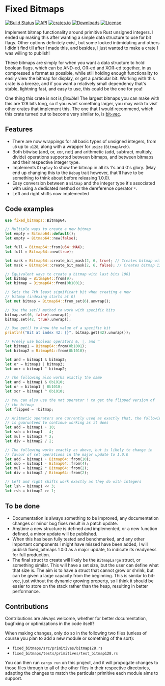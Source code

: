 # Fixed Bitmaps

[![Build Status](https://app.travis-ci.com/AQUIN0S/FixedBitmaps.svg?branch=main)](https://github.com/AQUIN0S/FixedBitmaps)
[![API](https://docs.rs/fixed_bitmaps/badge.svg)](https://docs.rs/fixed_bitmaps)
[![crates.io](https://img.shields.io/crates/v/fixed_bitmaps)](https://crates.io/crates/fixed_bitmaps)
[![Downloads](https://img.shields.io/crates/d/fixed_bitmaps)](https://crates.io/crates/fixed_bitmaps)
[![License](https://img.shields.io/crates/l/fixed_bitmaps)](https://opensource.org/licenses)

Implement bitmap functionality around primitive Rust unsigned integers. I ended up making this after wanting a simple data structure to use for bit flags. Other options definitely exist, but some looked intimidating and others I didn't find till after I made this, and besides, I just wanted to make a crate I was willing to publish!

These bitmaps are simply for when you want a data structure to hold boolean flags, which can be AND-ed, OR-ed and XOR-ed together, in as compressed a format as possible, while still holding enough functionality to easily view the bitmap for display, or get a particular bit. Working with this crate is a breeze, and if you want a relatively small dependency that's stable, lightning fast, and easy to use, this could be the one for you!

One thing this crate is not is *flexible*! The largest bitmaps you can make with this are 128 bits long, so if you want something larger, you may wish to visit other crates that implement this. The one that I would recommend, which this crate turned out to become very similar to, is [bit-vec](https://crates.io/crates/bit-vec).

## Features

- There are now wrappings for all basic types of unsigned integers, from `u8` up to `u128`, along with a wrapper for `usize` (`BitmapArch`).
- Both bitwise (and, or, xor, not) and arithmetic (add, subtract, multiply, divide) operations supported between bitmaps, and between bitmaps and their respective integer type.
- Implements `Display` to show the bitmap in all its 1's and 0's glory. (May end up changing this to the `Debug` trait however, that'll have to be something to think about before releasing 1.0.0).
- Easy conversion between a `Bitmap` and the integer type it's associated with using a dedicated method or the dereference operator `*`.
- Left and right shifts now implemented

## Code examples

```rust
use fixed_bitmaps::Bitmap64;

// Multiple ways to create a new bitmap
let empty = Bitmap64::default();
let empty = Bitmap64::new(false);

let full = Bitmap64::from(u64::MAX);
let full = Bitmap64::new(true);

let mask = Bitmap64::create_bit_mask(2, 6, true); // Creates bitmap with last bits 111100
let mask = Bitmap64::create_bit_mask(2, 6, false); // Creates bitmap 11..11000011

// Equivalent ways to create a bitmap with last bits 1001
let bitmap = Bitmap64::from(9);
let bitmap = Bitmap64::from(0b1001);

// Sets the 7th least significant bit when creating a new
// bitmap (indexing starts at 0)
let mut bitmap = Bitmap64::from_set(6).unwrap();

// Use the set() method to work with specific bits
bitmap.set(6, false).unwrap();
bitmap.set(42, true).unwrap();

// Use get() to know the value of a specific bit
println!("Bit at index 42: {}", bitmap.get(42).unwrap());

// Freely use boolean operators &, |, and ^
let bitmap1 = Bitmap64::from(0b1001);
let bitmap2 = Bitmap64::from(0b1010);

let and = bitmap1 & bitmap2;
let or = bitmap1 | bitmap2;
let xor = bitmap1 ^ bitmap2;

// The following also works exactly the same
let and = bitmap1 & 0b1010;
let or = bitmap1 | 0b1010;
let xor = bitmap1 ^ 0b1010;

// You can also use the not operator ! to get the flipped version of
// the bitmap
let flipped = !bitmap;

// Aritmetic operators are currently used as exactly that, the following
// is guarunteed to continue working as it does
let add = bitmap1 + 10;
let sub = bitmap1 - 4;
let mul = bitmap2 * 2;
let div = bitmap2 / 2;

// The following works exactly as above, but is likely to change in
// favour of set operations in the major update to 1.0.0
let add = bitmap1 + Bitmap64::from(10);
let sub = bitmap1 - Bitmap64::from(4);
let mul = bitmap2 * Bitmap64::from(2);
let div = bitmap2 / Bitmap64::from(2);

// Left and right shifts work exactly as they do with integers
let lsh = bitmap1 << 3;
let rsh = bitmap2 >> 1;
```

## To be done

- Documentation is always something to be improved, any documentation changes or minor bug fixes result in a patch update.
- Anytime a new structure is defined and implemented, or a new function defined, a minor update will be published.
- When this has been fully tested and benchmarked, and any other important components I might have missed have been added, I will publish fixed_bitmaps 1.0.0 as a major update, to indicate its readyness for full production.
- The final struct to create will likely be the `BitmapLarge` struct, or something similar. This will have a set size, but the user can define what that size is. The aim is to have a struct that cannot grow or shrink, but can be given a large capacity from the beginning. This is similar to bit-vec, just without the dynamic growing property, so I think it should be easier to store on the stack rather than the heap, resulting in better performance.

## Contributions

Contributions are always welcome, whether for better documentation, bugfixing or optimizations in the code itself!

When making changes, only do so in the following two files (unless of course you plan to add a new module or something of the sort):

- `fixed_bitmaps/src/primitives/bitmap128.rs`
- `fixed_bitmaps/tests/primitives/test_bitmap128.rs`

You can then run `cargo run` on this project, and it will propogate changes to those files through to all of the other files in their
respective directories, adapting the changes to match the particular primitive each module aims to support.
